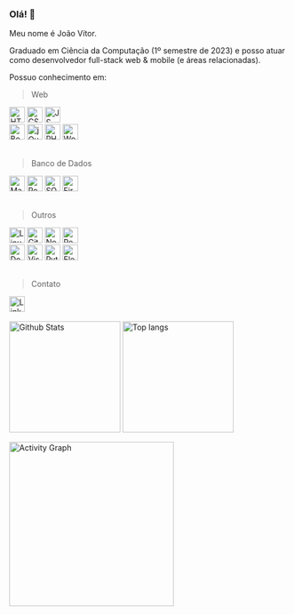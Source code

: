### Olá! 👋

Meu nome é João Vítor.

Graduado em Ciência da Computação (1º semestre de 2023) e posso atuar como desenvolvedor full-stack web & mobile (e áreas relacionadas). 

Possuo conhecimento em:
> Web
<div>
<img
  src='https://img.shields.io/badge/html5-%23E34F26.svg?style=for-the-badge&logo=html5&logoColor=white'
  alt='HTML5'
  height='28' />
<img
  src='https://img.shields.io/badge/css3-%231572B6.svg?style=for-the-badge&logo=css3&logoColor=white'
  alt='CSS3'
  height='28' />
<img
  src='https://img.shields.io/badge/javascript-%23323330.svg?style=for-the-badge&logo=javascript&logoColor=%23F7DF1E'
  alt='JS'
  height='28' />
<br />
<img
  src='https://img.shields.io/badge/bootstrap-%23563D7C.svg?style=for-the-badge&logo=bootstrap&logoColor=white'
  alt='Bootstrap'
  height='28' />
<img
  src='https://img.shields.io/badge/jquery-%230769AD.svg?style=for-the-badge&logo=jquery&logoColor=white'
  alt='jQuery'
  height='28' />
<img
  src='https://img.shields.io/badge/php-%23777BB4.svg?style=for-the-badge&logo=php&logoColor=white'
  alt='PHP'
  height='28' />
<img src='https://img.shields.io/badge/WordPress-%23117AC9.svg?style=for-the-badge&logo=WordPress&logoColor=white'
  alt='WordPress' height='28' />
</div>
<br />

> Banco de Dados
<div>
<img
  src='https://img.shields.io/badge/MariaDB-003545?style=for-the-badge&logo=mariadb&logoColor=white'
  alt='MariaDB'
  height='28' />
<img
  src='https://img.shields.io/badge/postgres-%23316192.svg?style=for-the-badge&logo=postgresql&logoColor=white'
  alt='Postgresql'
  height='28' />
<img
  src='https://img.shields.io/badge/sqlite-%2307405e.svg?style=for-the-badge&logo=sqlite&logoColor=white'
  alt='SQLite'
  height='28' />
<img
  src='https://img.shields.io/badge/firebase-%23039BE5.svg?style=for-the-badge&logo=firebase'
  alt='Firebase'
  height='28' />
</div>
<br />

> Outros
<div>
<img
  src='https://img.shields.io/badge/Linux-FCC624?style=for-the-badge&logo=linux&logoColor=black'
  alt='Linux'
  height='28' />
<img
  src='https://img.shields.io/badge/git-%23F05033.svg?style=for-the-badge&logo=git&logoColor=white'
  alt='Git'
  height='28' />
<img src='https://img.shields.io/badge/node.js-%2343853D.svg?style=for-the-badge&logo=node.js&logoColor=white'
  alt='Node.JS'
  height='28' />
<img src='https://img.shields.io/badge/React_Native-20232A?style=for-the-badge&logo=react&logoColor=61dafb'
  alt='React Native'
  height='28' />
<br />
<img src='https://img.shields.io/badge/docker-%230db7ed.svg?style=for-the-badge&logo=docker&logoColor=white'
  alt='Docker'
  height='28' />
<img
  src='https://img.shields.io/badge/Visual_Studio_Code-0078D4?style=for-the-badge&logo=visual%20studio%20codee&logoColor=white'
  alt='Visual Studio Code'
  height='28' />
<img
  src='https://img.shields.io/badge/python-%2314354C.svg?style=for-the-badge&logo=python&logoColor=white'
  alt='Python3'
  height='28' />
<img
  src='https://img.shields.io/badge/Electron-191970?style=for-the-badge&logo=Electron&logoColor=white'
  alt='Electron'
  height='28' />
</div>
<br />

> Contato
<div>
<a href='https://www.linkedin.com/in/jjoaovitor7/'>
  <img
    src='https://img.shields.io/badge/linkedin-%230077B5.svg?style=for-the-badge&logo=linkedin&logoColor=white'
    alt='LinkedIn'
    height='28' />
</a>
<div>
<br />

<div>
<img
    src='https://github-readme-stats.vercel.app/api?username=jjoaovitor7&show_icons=true&theme=tokyonight'
    alt='Github Stats'
    height='200' />
<img
    src='https://github-readme-stats.vercel.app/api/top-langs/?username=jjoaovitor7&layout=compact&theme=tokyonight'
    alt='Top langs'
    height='200' />
</div>

<img
    src='https://github-readme-activity-graph.vercel.app/graph?username=jjoaovitor7&theme=tokyo-night'
    alt='Activity Graph'
    height='296' />
